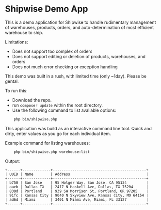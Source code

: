 # Shipwise Demo App

This is a demo application for Shipwise to handle rudimentary management of warehouses, products, orders, and auto-determination of most efficient warehouse to ship.

Limitations:

 * Does not support too complex of orders
 * Does not support editing or deletion of products, warehouses, and orders
 * Does not much error checking or exception handling

This demo was built in a rush, with limited time (only ~1day). Please be gental.

To run this:

 * Download the repo.
 * run ```composer update``` within the root directory.
 * Use the following command to list avaliable options:

```sh
    php bin/shipwise.php
```

This application was build as an interactive command line tool. Quick and dirty, enter values as you go for each individual item.

Example command for listing warehouses:

```sh
    php bin/shipwise.php warehouse:list
```

Output:

```
+------+-------------+-------------------------------------------+
| UUID | Name        | Address                                   |
+------+-------------+-------------------------------------------+
| b750 | San Jose    | 95 Holger Way, San Jose, CA 95134         |
| aaeb | Dallas TX   | 2417 N Haskell Ave, Dallas, TX 75204      |
| 839d | Portland    | 939 SW Morrison St, Portland, OR 97205    |
| 91fc | Kansas City | 9040 N Skyview Ave, Kansas City, MO 64154 |
| ad6d | Miami       | 3401 N Miami Ave, Miami, FL 33127         |
+------+-------------+-------------------------------------------+
```